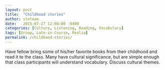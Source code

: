 ```yaml
---
layout: post
title:  "Childhood stories"
author: sleteam
date:   2015-07-27 12:08:00 -0400
categories: [Culture, Listening, Reading, Vocabulary]
tags: [Group, Late-in-Course, Realia]
permalink: /childhood-stories/
---
```

Have fellow bring some of his/her favorite books from their childhood and read it to the class. Many have cultural significance, but are simple enough that class participants will understand vocabulary. Discuss cultural themes.